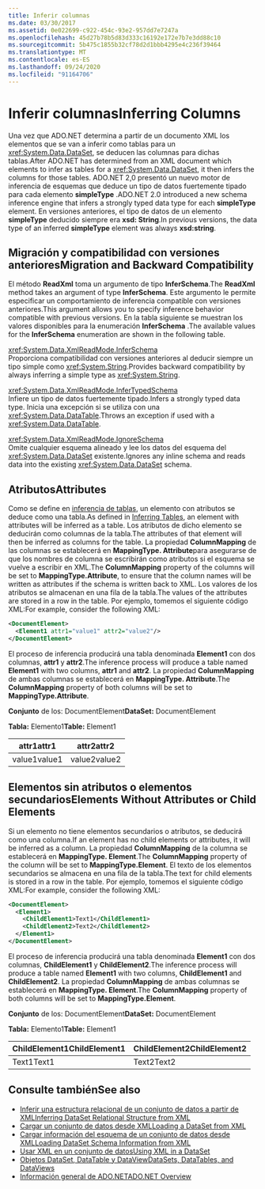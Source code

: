 ```yaml
---
title: Inferir columnas
ms.date: 03/30/2017
ms.assetid: 0e022699-c922-454c-93e2-957dd7e7247a
ms.openlocfilehash: 45d27b78b5d83d333c16192e172e7b7e3dd88c10
ms.sourcegitcommit: 5b475c1855b32cf78d2d1bbb4295e4c236f39464
ms.translationtype: MT
ms.contentlocale: es-ES
ms.lasthandoff: 09/24/2020
ms.locfileid: "91164706"
---
```

# <a name="inferring-columns"></a><span data-ttu-id="86ed1-102">Inferir columnas</span><span class="sxs-lookup"><span data-stu-id="86ed1-102">Inferring Columns</span></span>

<span data-ttu-id="86ed1-103">Una vez que ADO.NET determina a partir de un documento XML los elementos que se van a inferir como tablas para un <xref:System.Data.DataSet>, se deducen las columnas para dichas tablas.</span><span class="sxs-lookup"><span data-stu-id="86ed1-103">After ADO.NET has determined from an XML document which elements to infer as tables for a <xref:System.Data.DataSet>, it then infers the columns for those tables.</span></span> <span data-ttu-id="86ed1-104">ADO.NET 2,0 presentó un nuevo motor de inferencia de esquemas que deduce un tipo de datos fuertemente tipado para cada elemento **simpleType** .</span><span class="sxs-lookup"><span data-stu-id="86ed1-104">ADO.NET 2.0 introduced a new schema inference engine that infers a strongly typed data type for each **simpleType** element.</span></span> <span data-ttu-id="86ed1-105">En versiones anteriores, el tipo de datos de un elemento **simpleType** deducido siempre era **xsd: String**.</span><span class="sxs-lookup"><span data-stu-id="86ed1-105">In previous versions, the data type of an inferred **simpleType** element was always **xsd:string**.</span></span>  
  
## <a name="migration-and-backward-compatibility"></a><span data-ttu-id="86ed1-106">Migración y compatibilidad con versiones anteriores</span><span class="sxs-lookup"><span data-stu-id="86ed1-106">Migration and Backward Compatibility</span></span>  

 <span data-ttu-id="86ed1-107">El método **ReadXml** toma un argumento de tipo **InferSchema**.</span><span class="sxs-lookup"><span data-stu-id="86ed1-107">The **ReadXml** method takes an argument of type **InferSchema**.</span></span> <span data-ttu-id="86ed1-108">Este argumento le permite especificar un comportamiento de inferencia compatible con versiones anteriores.</span><span class="sxs-lookup"><span data-stu-id="86ed1-108">This argument allows you to specify inference behavior compatible with previous versions.</span></span> <span data-ttu-id="86ed1-109">En la tabla siguiente se muestran los valores disponibles para la enumeración **InferSchema** .</span><span class="sxs-lookup"><span data-stu-id="86ed1-109">The available values for the **InferSchema** enumeration are shown in the following table.</span></span>  
  
 <xref:System.Data.XmlReadMode.InferSchema>  
 <span data-ttu-id="86ed1-110">Proporciona compatibilidad con versiones anteriores al deducir siempre un tipo simple como <xref:System.String>.</span><span class="sxs-lookup"><span data-stu-id="86ed1-110">Provides backward compatibility by always inferring a simple type as <xref:System.String>.</span></span>  
  
 <xref:System.Data.XmlReadMode.InferTypedSchema>  
 <span data-ttu-id="86ed1-111">Infiere un tipo de datos fuertemente tipado.</span><span class="sxs-lookup"><span data-stu-id="86ed1-111">Infers a strongly typed data type.</span></span> <span data-ttu-id="86ed1-112">Inicia una excepción si se utiliza con una <xref:System.Data.DataTable>.</span><span class="sxs-lookup"><span data-stu-id="86ed1-112">Throws an exception if used with a <xref:System.Data.DataTable>.</span></span>  
  
 <xref:System.Data.XmlReadMode.IgnoreSchema>  
 <span data-ttu-id="86ed1-113">Omite cualquier esquema alineado y lee los datos del esquema del <xref:System.Data.DataSet> existente.</span><span class="sxs-lookup"><span data-stu-id="86ed1-113">Ignores any inline schema and reads data into the existing <xref:System.Data.DataSet> schema.</span></span>  
  
## <a name="attributes"></a><span data-ttu-id="86ed1-114">Atributos</span><span class="sxs-lookup"><span data-stu-id="86ed1-114">Attributes</span></span>  

 <span data-ttu-id="86ed1-115">Como se define en [inferencia de tablas](inferring-tables.md), un elemento con atributos se deduce como una tabla.</span><span class="sxs-lookup"><span data-stu-id="86ed1-115">As defined in [Inferring Tables](inferring-tables.md), an element with attributes will be inferred as a table.</span></span> <span data-ttu-id="86ed1-116">Los atributos de dicho elemento se deducirán como columnas de la tabla.</span><span class="sxs-lookup"><span data-stu-id="86ed1-116">The attributes of that element will then be inferred as columns for the table.</span></span> <span data-ttu-id="86ed1-117">La propiedad **ColumnMapping** de las columnas se establecerá en **MappingType. Attribute**para asegurarse de que los nombres de columna se escribirán como atributos si el esquema se vuelve a escribir en XML.</span><span class="sxs-lookup"><span data-stu-id="86ed1-117">The **ColumnMapping** property of the columns will be set to **MappingType.Attribute**, to ensure that the column names will be written as attributes if the schema is written back to XML.</span></span> <span data-ttu-id="86ed1-118">Los valores de los atributos se almacenan en una fila de la tabla.</span><span class="sxs-lookup"><span data-stu-id="86ed1-118">The values of the attributes are stored in a row in the table.</span></span> <span data-ttu-id="86ed1-119">Por ejemplo, tomemos el siguiente código XML:</span><span class="sxs-lookup"><span data-stu-id="86ed1-119">For example, consider the following XML:</span></span>  
  
```xml  
<DocumentElement>  
  <Element1 attr1="value1" attr2="value2"/>  
</DocumentElement>  
```  
  
 <span data-ttu-id="86ed1-120">El proceso de inferencia producirá una tabla denominada **Element1** con dos columnas, **attr1** y **attr2**.</span><span class="sxs-lookup"><span data-stu-id="86ed1-120">The inference process will produce a table named **Element1** with two columns, **attr1** and **attr2**.</span></span> <span data-ttu-id="86ed1-121">La propiedad **ColumnMapping** de ambas columnas se establecerá en **MappingType. Attribute**.</span><span class="sxs-lookup"><span data-stu-id="86ed1-121">The **ColumnMapping** property of both columns will be set to **MappingType.Attribute**.</span></span>  
  
 <span data-ttu-id="86ed1-122">**Conjunto** de los: DocumentElement</span><span class="sxs-lookup"><span data-stu-id="86ed1-122">**DataSet:** DocumentElement</span></span>  
  
 <span data-ttu-id="86ed1-123">**Tabla:** Elemento1</span><span class="sxs-lookup"><span data-stu-id="86ed1-123">**Table:** Element1</span></span>  
  
|<span data-ttu-id="86ed1-124">attr1</span><span class="sxs-lookup"><span data-stu-id="86ed1-124">attr1</span></span>|<span data-ttu-id="86ed1-125">attr2</span><span class="sxs-lookup"><span data-stu-id="86ed1-125">attr2</span></span>|  
|-----------|-----------|  
|<span data-ttu-id="86ed1-126">value1</span><span class="sxs-lookup"><span data-stu-id="86ed1-126">value1</span></span>|<span data-ttu-id="86ed1-127">value2</span><span class="sxs-lookup"><span data-stu-id="86ed1-127">value2</span></span>|  
  
## <a name="elements-without-attributes-or-child-elements"></a><span data-ttu-id="86ed1-128">Elementos sin atributos o elementos secundarios</span><span class="sxs-lookup"><span data-stu-id="86ed1-128">Elements Without Attributes or Child Elements</span></span>  

 <span data-ttu-id="86ed1-129">Si un elemento no tiene elementos secundarios o atributos, se deducirá como una columna.</span><span class="sxs-lookup"><span data-stu-id="86ed1-129">If an element has no child elements or attributes, it will be inferred as a column.</span></span> <span data-ttu-id="86ed1-130">La propiedad **ColumnMapping** de la columna se establecerá en **MappingType. Element**.</span><span class="sxs-lookup"><span data-stu-id="86ed1-130">The **ColumnMapping** property of the column will be set to **MappingType.Element**.</span></span> <span data-ttu-id="86ed1-131">El texto de los elementos secundarios se almacena en una fila de la tabla.</span><span class="sxs-lookup"><span data-stu-id="86ed1-131">The text for child elements is stored in a row in the table.</span></span> <span data-ttu-id="86ed1-132">Por ejemplo, tomemos el siguiente código XML:</span><span class="sxs-lookup"><span data-stu-id="86ed1-132">For example, consider the following XML:</span></span>  
  
```xml  
<DocumentElement>  
  <Element1>  
    <ChildElement1>Text1</ChildElement1>  
    <ChildElement2>Text2</ChildElement2>  
  </Element1>  
</DocumentElement>  
```  
  
 <span data-ttu-id="86ed1-133">El proceso de inferencia producirá una tabla denominada **Element1** con dos columnas, **ChildElement1** y **ChildElement2**.</span><span class="sxs-lookup"><span data-stu-id="86ed1-133">The inference process will produce a table named **Element1** with two columns, **ChildElement1** and **ChildElement2**.</span></span> <span data-ttu-id="86ed1-134">La propiedad **ColumnMapping** de ambas columnas se establecerá en **MappingType. Element**.</span><span class="sxs-lookup"><span data-stu-id="86ed1-134">The **ColumnMapping** property of both columns will be set to **MappingType.Element**.</span></span>  
  
 <span data-ttu-id="86ed1-135">**Conjunto** de los: DocumentElement</span><span class="sxs-lookup"><span data-stu-id="86ed1-135">**DataSet:** DocumentElement</span></span>  
  
 <span data-ttu-id="86ed1-136">**Tabla:** Elemento1</span><span class="sxs-lookup"><span data-stu-id="86ed1-136">**Table:** Element1</span></span>  
  
|<span data-ttu-id="86ed1-137">ChildElement1</span><span class="sxs-lookup"><span data-stu-id="86ed1-137">ChildElement1</span></span>|<span data-ttu-id="86ed1-138">ChildElement2</span><span class="sxs-lookup"><span data-stu-id="86ed1-138">ChildElement2</span></span>|  
|-------------------|-------------------|  
|<span data-ttu-id="86ed1-139">Text1</span><span class="sxs-lookup"><span data-stu-id="86ed1-139">Text1</span></span>|<span data-ttu-id="86ed1-140">Text2</span><span class="sxs-lookup"><span data-stu-id="86ed1-140">Text2</span></span>|  
  
## <a name="see-also"></a><span data-ttu-id="86ed1-141">Consulte también</span><span class="sxs-lookup"><span data-stu-id="86ed1-141">See also</span></span>

- [<span data-ttu-id="86ed1-142">Inferir una estructura relacional de un conjunto de datos a partir de XML</span><span class="sxs-lookup"><span data-stu-id="86ed1-142">Inferring DataSet Relational Structure from XML</span></span>](inferring-dataset-relational-structure-from-xml.md)
- [<span data-ttu-id="86ed1-143">Cargar un conjunto de datos desde XML</span><span class="sxs-lookup"><span data-stu-id="86ed1-143">Loading a DataSet from XML</span></span>](loading-a-dataset-from-xml.md)
- [<span data-ttu-id="86ed1-144">Cargar información del esquema de un conjunto de datos desde XML</span><span class="sxs-lookup"><span data-stu-id="86ed1-144">Loading DataSet Schema Information from XML</span></span>](loading-dataset-schema-information-from-xml.md)
- [<span data-ttu-id="86ed1-145">Usar XML en un conjunto de datos</span><span class="sxs-lookup"><span data-stu-id="86ed1-145">Using XML in a DataSet</span></span>](using-xml-in-a-dataset.md)
- [<span data-ttu-id="86ed1-146">Objetos DataSet, DataTable y DataView</span><span class="sxs-lookup"><span data-stu-id="86ed1-146">DataSets, DataTables, and DataViews</span></span>](index.md)
- [<span data-ttu-id="86ed1-147">Información general de ADO.NET</span><span class="sxs-lookup"><span data-stu-id="86ed1-147">ADO.NET Overview</span></span>](../ado-net-overview.md)

